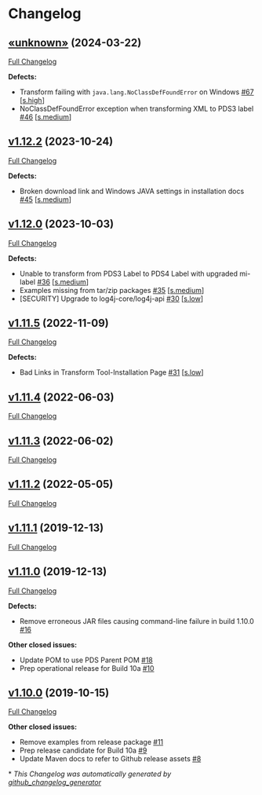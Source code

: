 # Changelog

## [«unknown»](https://github.com/NASA-PDS/transform/tree/«unknown») (2024-03-22)

[Full Changelog](https://github.com/NASA-PDS/transform/compare/v1.12.2...«unknown»)

**Defects:**

- Transform failing with `java.lang.NoClassDefFoundError` on Windows [\#67](https://github.com/NASA-PDS/transform/issues/67) [[s.high](https://github.com/NASA-PDS/transform/labels/s.high)]
- NoClassDefFoundError exception when transforming XML to PDS3 label [\#46](https://github.com/NASA-PDS/transform/issues/46) [[s.medium](https://github.com/NASA-PDS/transform/labels/s.medium)]

## [v1.12.2](https://github.com/NASA-PDS/transform/tree/v1.12.2) (2023-10-24)

[Full Changelog](https://github.com/NASA-PDS/transform/compare/v1.12.0...v1.12.2)

**Defects:**

- Broken download link and Windows JAVA settings in installation docs [\#45](https://github.com/NASA-PDS/transform/issues/45) [[s.medium](https://github.com/NASA-PDS/transform/labels/s.medium)]

## [v1.12.0](https://github.com/NASA-PDS/transform/tree/v1.12.0) (2023-10-03)

[Full Changelog](https://github.com/NASA-PDS/transform/compare/v1.11.5...v1.12.0)

**Defects:**

- Unable to transform from PDS3 Label to PDS4 Label with upgraded mi-label [\#36](https://github.com/NASA-PDS/transform/issues/36) [[s.medium](https://github.com/NASA-PDS/transform/labels/s.medium)]
- Examples missing from tar/zip packages [\#35](https://github.com/NASA-PDS/transform/issues/35) [[s.medium](https://github.com/NASA-PDS/transform/labels/s.medium)]
- \[SECURITY\] Upgrade to log4j-core/log4j-api [\#30](https://github.com/NASA-PDS/transform/issues/30) [[s.low](https://github.com/NASA-PDS/transform/labels/s.low)]

## [v1.11.5](https://github.com/NASA-PDS/transform/tree/v1.11.5) (2022-11-09)

[Full Changelog](https://github.com/NASA-PDS/transform/compare/v1.11.4...v1.11.5)

**Defects:**

- Bad Links in Transform Tool-Installation Page [\#31](https://github.com/NASA-PDS/transform/issues/31) [[s.low](https://github.com/NASA-PDS/transform/labels/s.low)]

## [v1.11.4](https://github.com/NASA-PDS/transform/tree/v1.11.4) (2022-06-03)

[Full Changelog](https://github.com/NASA-PDS/transform/compare/v1.11.3...v1.11.4)

## [v1.11.3](https://github.com/NASA-PDS/transform/tree/v1.11.3) (2022-06-02)

[Full Changelog](https://github.com/NASA-PDS/transform/compare/v1.11.2...v1.11.3)

## [v1.11.2](https://github.com/NASA-PDS/transform/tree/v1.11.2) (2022-05-05)

[Full Changelog](https://github.com/NASA-PDS/transform/compare/v1.11.1...v1.11.2)

## [v1.11.1](https://github.com/NASA-PDS/transform/tree/v1.11.1) (2019-12-13)

[Full Changelog](https://github.com/NASA-PDS/transform/compare/v1.11.0...v1.11.1)

## [v1.11.0](https://github.com/NASA-PDS/transform/tree/v1.11.0) (2019-12-13)

[Full Changelog](https://github.com/NASA-PDS/transform/compare/v1.10.0...v1.11.0)

**Defects:**

- Remove erroneous JAR files causing command-line failure in build 1.10.0 [\#16](https://github.com/NASA-PDS/transform/issues/16)

**Other closed issues:**

- Update POM to use PDS Parent POM [\#18](https://github.com/NASA-PDS/transform/issues/18)
- Prep operational release for Build 10a [\#10](https://github.com/NASA-PDS/transform/issues/10)

## [v1.10.0](https://github.com/NASA-PDS/transform/tree/v1.10.0) (2019-10-15)

[Full Changelog](https://github.com/NASA-PDS/transform/compare/f8ee8235cc47e1ebd962299238a5246a264a8480...v1.10.0)

**Other closed issues:**

- Remove examples from release package [\#11](https://github.com/NASA-PDS/transform/issues/11)
- Prep release candidate for Build 10a [\#9](https://github.com/NASA-PDS/transform/issues/9)
- Update Maven docs to refer to Github release assets [\#8](https://github.com/NASA-PDS/transform/issues/8)



\* *This Changelog was automatically generated by [github_changelog_generator](https://github.com/github-changelog-generator/github-changelog-generator)*
